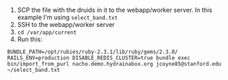 1. SCP the file with the druids in it to the webapp/worker server. In this example I'm using `select_band.txt`
1. SSH to the webapp/worker server
1. `cd /var/app/current`
1. Run this:
```
BUNDLE_PATH=/opt/rubies/ruby-2.3.1/lib/ruby/gems/2.3.0/ RAILS_ENV=production DISABLE_REDIS_CLUSTER=true bundle exec bin/import_from_purl nacho.demo.hydrainabox.org jcoyne85@stanford.edu ~/select_band.txt
```